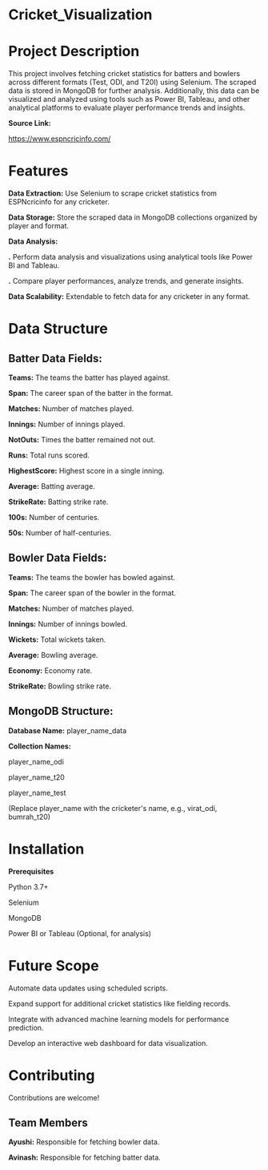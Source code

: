 # Cricket_Visualization
# Project Description
This project involves fetching cricket statistics for batters and bowlers across different formats (Test, ODI, and T20I) using Selenium. The scraped data is stored in MongoDB for further analysis. Additionally, this data can be visualized and analyzed using tools such as Power BI, Tableau, and other analytical platforms to evaluate player performance trends and insights.

**Source Link:**

https://www.espncricinfo.com/

# Features
**Data Extraction:** Use Selenium to scrape cricket statistics from ESPNcricinfo for any cricketer.

**Data Storage:** Store the scraped data in MongoDB collections organized by player and format.

**Data Analysis:** 

**.** Perform data analysis and visualizations using analytical tools like Power BI and Tableau.

**.** Compare player performances, analyze trends, and generate insights.

**Data Scalability:** Extendable to fetch data for any cricketer in any format.

# Data Structure

## Batter Data Fields:

**Teams:** The teams the batter has played against.

**Span:** The career span of the batter in the format.

**Matches:** Number of matches played.

**Innings:** Number of innings played.

**NotOuts:** Times the batter remained not out.

**Runs:** Total runs scored.

**HighestScore:** Highest score in a single inning.

**Average:** Batting average.

**StrikeRate:** Batting strike rate.

**100s:** Number of centuries.

**50s:** Number of half-centuries.


## Bowler Data Fields:

**Teams:** The teams the bowler has bowled against.

**Span:** The career span of the bowler in the format.

**Matches:** Number of matches played.

**Innings:** Number of innings bowled.

**Wickets:** Total wickets taken.

**Average:** Bowling average.

**Economy:** Economy rate.

**StrikeRate:** Bowling strike rate.

## MongoDB Structure:

**Database Name:** player_name_data

**Collection Names:**

player_name_odi

player_name_t20

player_name_test

(Replace player_name with the cricketer's name, e.g., virat_odi, bumrah_t20)

# Installation

**Prerequisites**

Python 3.7+

Selenium

MongoDB

Power BI or Tableau (Optional, for analysis)

# Future Scope

Automate data updates using scheduled scripts.

Expand support for additional cricket statistics like fielding records.

Integrate with advanced machine learning models for performance prediction.

Develop an interactive web dashboard for data visualization.

# Contributing
Contributions are welcome!

## Team Members

**Ayushi:** Responsible for fetching bowler data.

**Avinash:** Responsible for fetching batter data.

